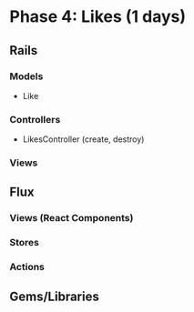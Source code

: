 # Phase 4: Likes (1 days)

## Rails
### Models
* Like

### Controllers
* LikesController (create, destroy)

### Views

## Flux
### Views (React Components)

### Stores

### Actions

## Gems/Libraries
